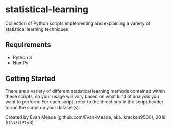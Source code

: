 # statistical-learning
Collection of Python scripts implementing and explaining a variety of statistical learning techniques

## Requirements
* Python 3
* NumPy

## Getting Started
There are a variety of different statistical learning methods contained within these scripts, so your usage will vary based on what kind of analysis you want to perform. For each script, refer to the directions in the script header to run the script on your dataset(s).


Created by Evan Meade (github.com/Evan-Meade, aka. kracken9500), 2019 (GNU GPLv3)
